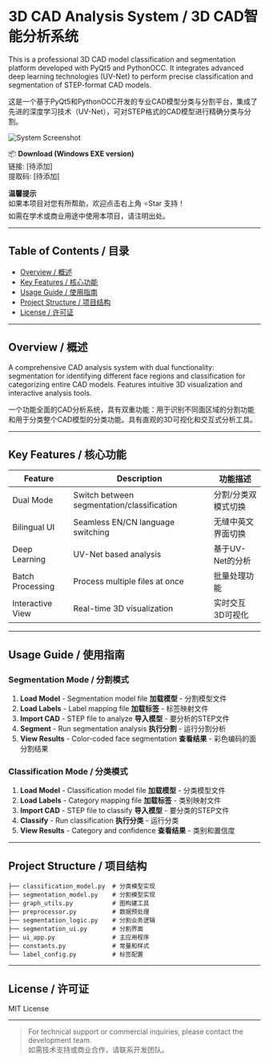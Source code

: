# 3D CAD Analysis System / 3D CAD智能分析系统

This is a professional 3D CAD model classification and segmentation platform developed with PyQt5 and PythonOCC. It integrates advanced deep learning technologies (UV-Net) to perform precise classification and segmentation of STEP-format CAD models.

这是一个基于PyQt5和PythonOCC开发的专业CAD模型分类与分割平台，集成了先进的深度学习技术（UV-Net），可对STEP格式的CAD模型进行精确分类与分割。

![System Screenshot](screenshot.png)

📦 **Download (Windows EXE version)**  
链接: [待添加]  
提取码: [待添加]

**温馨提示**  
如果本项目对您有所帮助，欢迎点击右上角 ⭐Star 支持！  
如需在学术或商业用途中使用本项目，请注明出处。

---

## Table of Contents / 目录

* [Overview / 概述](#overview--概述)
* [Key Features / 核心功能](#key-features--核心功能)
* [Usage Guide / 使用指南](#usage-guide--使用指南)
* [Project Structure / 项目结构](#project-structure--项目结构)
* [License / 许可证](#license--许可证)

---

## Overview / 概述

A comprehensive CAD analysis system with dual functionality: segmentation for identifying different face regions and classification for categorizing entire CAD models. Features intuitive 3D visualization and interactive analysis tools.

一个功能全面的CAD分析系统，具有双重功能：用于识别不同面区域的分割功能和用于分类整个CAD模型的分类功能。具有直观的3D可视化和交互式分析工具。

---

## Key Features / 核心功能

| Feature          | Description                       | 功能描述                  |
| ---------------- | --------------------------------- | --------------------- |
| Dual Mode        | Switch between segmentation/classification | 分割/分类双模式切换 |
| Bilingual UI     | Seamless EN/CN language switching | 无缝中英文界面切换 |
| Deep Learning    | UV-Net based analysis             | 基于UV-Net的分析   |
| Batch Processing | Process multiple files at once    | 批量处理功能       |
| Interactive View | Real-time 3D visualization        | 实时交互3D可视化   |     |

---


## Usage Guide / 使用指南

### Segmentation Mode / 分割模式

1. **Load Model** - Segmentation model file
   **加载模型** - 分割模型文件
2. **Load Labels** - Label mapping file
   **加载标签** - 标签映射文件
3. **Import CAD** - STEP file to analyze
   **导入模型** - 要分析的STEP文件
4. **Segment** - Run segmentation analysis
   **执行分割** - 运行分割分析
5. **View Results** - Color-coded face segmentation
   **查看结果** - 彩色编码的面分割结果

### Classification Mode / 分类模式

1. **Load Model** - Classification model file
   **加载模型** - 分类模型文件
2. **Load Labels** - Category mapping file
   **加载标签** - 类别映射文件
3. **Import CAD** - STEP file to classify
   **导入模型** - 要分类的STEP文件
4. **Classify** - Run classification
   **执行分类** - 运行分类
5. **View Results** - Category and confidence
   **查看结果** - 类别和置信度

---

## Project Structure / 项目结构

```
├── classification_model.py  # 分类模型实现
├── segmentation_model.py    # 分割模型实现  
├── graph_utils.py           # 图构建工具
├── preprocessor.py          # 数据预处理
├── segmentation_logic.py    # 分割业务逻辑
├── segmentation_ui.py       # 分割界面
├── ui_app.py                # 主应用程序
├── constants.py             # 常量和样式
└── label_config.py          # 标签配置
```

---

## License / 许可证

MIT License

---

> For technical support or commercial inquiries, please contact the development team.  
> 如需技术支持或商业合作，请联系开发团队。
